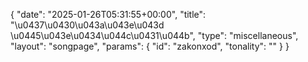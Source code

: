 {
    "date": "2025-01-26T05:31:55+00:00",
    "title": "\u0437\u0430\u043a\u043e\u043d \u0445\u043e\u0434\u044c\u0431\u044b",
    "type": "miscellaneous",
    "layout": "songpage",
    "params": {
        "id": "zakonxod",
        "tonality": ""
    }
}